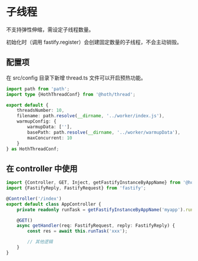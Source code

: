 # 子线程

不支持弹性伸缩，需设定子线程数量。

初始化时（调用 fastify.register）会创建固定数量的子线程，不会主动销毁。

## 配置项

在 src/config 目录下新增 thread.ts 文件可以开启预热功能。

```ts
import path from 'path';
import type {HothThreadConf} from '@hoth/thread';

export default {
    threadsNumber: 10,
    filename: path.resolve(__dirname, '../worker/index.js'),
    warmupConfig: {
        warmupData: [''],
        basePath: path.resolve(__dirname, '../worker/warmupData'),
        maxConcurrent: 10
    }
} as HothThreadConf;
```

## 在 controller 中使用

```ts
import {Controller, GET, Inject, getFastifyInstanceByAppName} from '@hoth/decorators';
import {FastifyReply, FastifyRequest} from 'fastify';

@Controller('/index')
export default class AppController {
    private readonly runTask = getFastifyInstanceByAppName('myapp').runTask;

    @GET()
    async getHandler(req: FastifyRequest, reply: FastifyReply) {
        const res = await this.runTask('xxx');

        // 其他逻辑
    }
}
```
